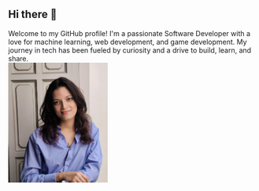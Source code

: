 ## Hi there 👋
<div align= left> 
  <div width = 60% >Welcome to my GitHub profile! I'm a passionate Software Developer with a love for machine learning, web development, and game development. My journey in tech has been fueled by curiosity and a drive to build, learn, and share.</div>
<div width = 40%> <img src="SARAA.jpg" width=40% position=right> </div>
 </div> 
<!--
**Penorkaa/Penorkaa** is a ✨ _special_ ✨ repository because its `README.md` (this file) appears on your GitHub profile.

Here are some ideas to get you started:

- 🔭 I’m currently working on ...
- 🌱 I’m currently learning ...
- 👯 I’m looking to collaborate on ...
- 🤔 I’m looking for help with ...
- 💬 Ask me about ...
- 📫 How to reach me: ...
- 😄 Pronouns: ...
- ⚡ Fun fact: ...
-->
